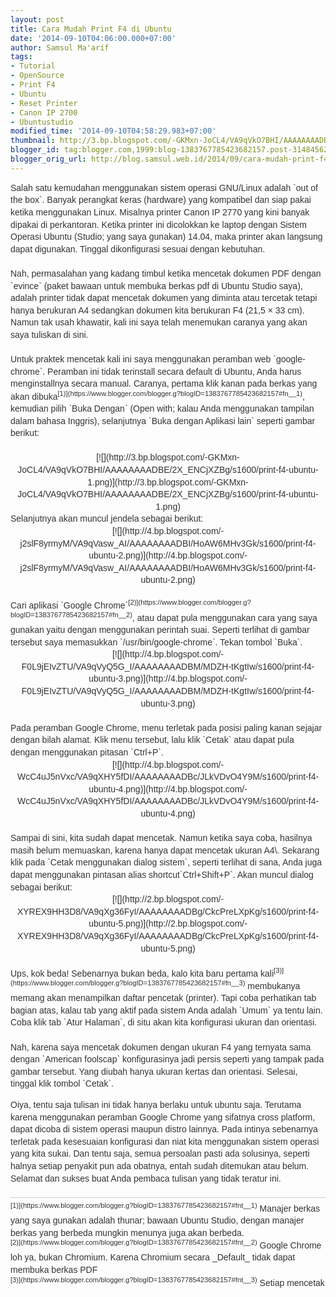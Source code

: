 ```yaml
---
layout: post
title: Cara Mudah Print F4 di Ubuntu
date: '2014-09-10T04:06:00.000+07:00'
author: Samsul Ma'arif
tags:
- Tutorial
- OpenSource
- Print F4
- Ubuntu
- Reset Printer
- Canon IP 2700
- Ubuntustudio
modified_time: '2014-09-10T04:58:29.983+07:00'
thumbnail: http://3.bp.blogspot.com/-GKMxn-JoCL4/VA9qVkO7BHI/AAAAAAAADBE/2X_ENCjXZBg/s72-c/print-f4-ubuntu-1.png
blogger_id: tag:blogger.com,1999:blog-1383767785423682157.post-3148456263150284447
blogger_orig_url: http://blog.samsul.web.id/2014/09/cara-mudah-print-f4-di-ubuntu.html
---
```


<div class="level1" style="color: #333333; font-family: Arial, sans-serif; font-size: 14px; line-height: 19.600000381469727px; margin: 0px; padding: 0px;">

<div style="margin-bottom: 1.4em; padding: 0px;">Salah satu kemudahan menggunakan sistem operasi GNU/Linux adalah `out of the box`. Banyak perangkat keras (hardware) yang kompatibel dan siap pakai ketika menggunakan Linux. Misalnya printer Canon IP 2770 yang kini banyak dipakai di perkantoran. Ketika printer ini dicolokkan ke laptop dengan Sistem Operasi Ubuntu (Studio; yang saya gunakan) 14.04, maka printer akan langsung dapat digunakan. Tinggal dikonfigurasi sesuai dengan kebutuhan.</div>

<div style="margin-bottom: 1.4em; padding: 0px;">Nah, permasalahan yang kadang timbul ketika mencetak dokumen PDF dengan `evince` (paket bawaan untuk membuka berkas pdf di Ubuntu Studio saya), adalah printer tidak dapat mencetak dokumen yang diminta atau tercetak tetapi hanya berukuran A4 sedangkan dokumen kita berukuran F4 (21,5 × 33 cm). Namun tak usah khawatir, kali ini saya telah menemukan caranya yang akan saya tuliskan di sini.</div>

<div style="margin-bottom: 1.4em; padding: 0px;">Untuk praktek mencetak kali ini saya menggunakan peramban web `google-chrome`. Peramban ini tidak terinstall secara default di Ubuntu, Anda harus menginstallnya secara manual. Caranya, pertama klik kanan pada berkas yang akan dibuka<sup style="font-size: 0.8em; line-height: 1;">[1)](https://www.blogger.com/blogger.g?blogID=1383767785423682157#fn__1)</sup>, kemudian pilih `Buka Dengan` (Open with; kalau Anda menggunakan tampilan dalam bahasa Inggris), selanjutnya `Buka dengan Aplikasi lain` seperti gambar berikut:</div>

<div class="separator" style="clear: both; text-align: center;">[![](http://3.bp.blogspot.com/-GKMxn-JoCL4/VA9qVkO7BHI/AAAAAAAADBE/2X_ENCjXZBg/s1600/print-f4-ubuntu-1.png)](http://3.bp.blogspot.com/-GKMxn-JoCL4/VA9qVkO7BHI/AAAAAAAADBE/2X_ENCjXZBg/s1600/print-f4-ubuntu-1.png)</div>

<div style="margin-bottom: 1.4em; padding: 0px;">Selanjutnya akan muncul jendela sebagai berikut:  

<div class="separator" style="clear: both; text-align: center;">[![](http://4.bp.blogspot.com/-j2slF8yrmyM/VA9qVasw_AI/AAAAAAAADBI/HoAW6MHv3Gk/s1600/print-f4-ubuntu-2.png)](http://4.bp.blogspot.com/-j2slF8yrmyM/VA9qVasw_AI/AAAAAAAADBI/HoAW6MHv3Gk/s1600/print-f4-ubuntu-2.png)</div>

</div>

<div style="margin-bottom: 1.4em; padding: 0px;">Cari aplikasi `Google Chrome`<sup style="font-size: 0.8em; line-height: 1;">[2)](https://www.blogger.com/blogger.g?blogID=1383767785423682157#fn__2)</sup>, atau dapat pula menggunakan cara yang saya gunakan yaitu dengan menggunakan perintah suai. Seperti terlihat di gambar tersebut saya memasukkan `/usr/bin/google-chrome`. Tekan tombol `Buka`.  

<div class="separator" style="clear: both; text-align: center;">[![](http://4.bp.blogspot.com/-F0L9jEIvZTU/VA9qVyQ5G_I/AAAAAAAADBM/MDZH-tKgtIw/s1600/print-f4-ubuntu-3.png)](http://4.bp.blogspot.com/-F0L9jEIvZTU/VA9qVyQ5G_I/AAAAAAAADBM/MDZH-tKgtIw/s1600/print-f4-ubuntu-3.png)</div>

</div>

<div style="margin-bottom: 1.4em; padding: 0px;">Pada peramban Google Chrome, menu terletak pada posisi paling kanan sejajar dengan bilah alamat. Klik menu tersebut, lalu klik `Cetak` atau dapat pula dengan menggunakan pitasan `Ctrl+P`.  

<div class="separator" style="clear: both; text-align: center;">[![](http://4.bp.blogspot.com/-WcC4uJ5nVxc/VA9qXHY5fDI/AAAAAAAADBc/JLkVDvO4Y9M/s1600/print-f4-ubuntu-4.png)](http://4.bp.blogspot.com/-WcC4uJ5nVxc/VA9qXHY5fDI/AAAAAAAADBc/JLkVDvO4Y9M/s1600/print-f4-ubuntu-4.png)</div>

</div>

<div style="margin-bottom: 1.4em; padding: 0px;">Sampai di sini, kita sudah dapat mencetak. Namun ketika saya coba, hasilnya masih belum memuaskan, karena hanya dapat mencetak ukuran A4\. Sekarang klik pada `Cetak menggunakan dialog sistem`, seperti terlihat di sana, Anda juga dapat menggunakan pintasan alias shortcut`Ctrl+Shift+P`. Akan muncul dialog sebagai berikut:  

<div class="separator" style="clear: both; text-align: center;">[![](http://2.bp.blogspot.com/-XYREX9HH3D8/VA9qXg36FyI/AAAAAAAADBg/CkcPreLXpKg/s1600/print-f4-ubuntu-5.png)](http://2.bp.blogspot.com/-XYREX9HH3D8/VA9qXg36FyI/AAAAAAAADBg/CkcPreLXpKg/s1600/print-f4-ubuntu-5.png)</div>

</div>

<div style="margin-bottom: 1.4em; padding: 0px;">Ups, kok beda! Sebenarnya bukan beda, kalo kita baru pertama kali<sup style="font-size: 0.8em; line-height: 1;">[3)](https://www.blogger.com/blogger.g?blogID=1383767785423682157#fn__3)</sup> membukanya memang akan menampilkan daftar pencetak (printer). Tapi coba perhatikan tab bagian atas, kalau tab yang aktif pada sistem Anda adalah `Umum` ya tentu lain. Coba klik tab `Atur Halaman`, di situ akan kita konfigurasi ukuran dan orientasi.</div>

<div style="margin-bottom: 1.4em; padding: 0px;">Nah, karena saya mencetak dokumen dengan ukuran F4 yang ternyata sama dengan `American foolscap` konfigurasinya jadi persis seperti yang tampak pada gambar tersebut. Yang diubah hanya ukuran kertas dan orientasi. Selesai, tinggal klik tombol `Cetak`.  

Oiya, tentu saja tulisan ini tidak hanya berlaku untuk ubuntu saja. Terutama karena menggunakan peramban Google Chrome yang sifatnya cross platform, dapat dicoba di sistem operasi maupun distro lainnya. Pada intinya sebenarnya terletak pada kesesuaian konfigurasi dan niat kita menggunakan sistem operasi yang kita sukai. Dan tentu saja, semua persoalan pasti ada solusinya, seperti halnya setiap penyakit pun ada obatnya, entah sudah ditemukan atau belum. Selamat dan sukses buat Anda pembaca tulisan yang tidak teratur ini.</div>

</div>

<div class="footnotes" style="border-top-color: rgb(204, 204, 204); border-top-style: solid; border-top-width: 1px; clear: both; color: #333333; font-family: Arial, sans-serif; font-size: 14px; line-height: 19.600000381469727px; margin: 1em 0px 0px; padding: 0.5em 0px 0px;">

<div class="fn" style="margin: 0px; padding: 0px;"><sup style="font-size: 0.8em; line-height: 1;">[1)](https://www.blogger.com/blogger.g?blogID=1383767785423682157#fnt__1)</sup> Manajer berkas yang saya gunakan adalah thunar; bawaan Ubuntu Studio, dengan manajer berkas yang berbeda mungkin menunya juga akan berbeda.</div>

<div class="fn" style="margin: 0px; padding: 0px;"><sup style="font-size: 0.8em; line-height: 1;">[2)](https://www.blogger.com/blogger.g?blogID=1383767785423682157#fnt__2)</sup> Google Chrome loh ya, bukan Chromium. Karena Chromium secara _Default_ tidak dapat membuka berkas PDF</div>

<div class="fn" style="margin: 0px; padding: 0px;"><sup style="font-size: 0.8em; line-height: 1;">[3)](https://www.blogger.com/blogger.g?blogID=1383767785423682157#fnt__3)</sup> Setiap mencetak</div>

</div>
